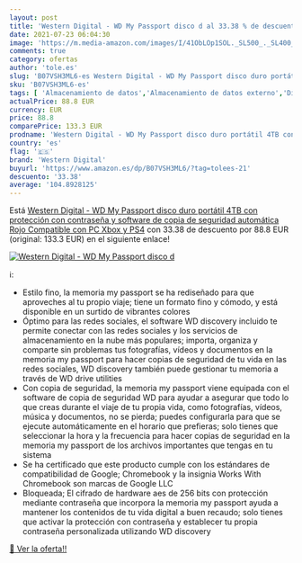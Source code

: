 ```yaml
---
layout: post
title: 'Western Digital - WD My Passport disco d al 33.38 % de descuento'
date: 2021-07-23 06:04:30
image: 'https://m.media-amazon.com/images/I/41ObLOp1SOL._SL500_._SL400_.jpg'
comments: true
category: ofertas
author: 'tole.es'
slug: 'B07VSH3ML6-es Western Digital - WD My Passport disco duro portátil 4TB...'
sku: 'B07VSH3ML6-es'
tags: [ 'Almacenamiento de datos','Almacenamiento de datos externo','Discos duros externos','Informática','ps4','western digital','xbox', ]
actualPrice: 88.8 EUR
currency: EUR
price: 88.8
comparePrice: 133.3 EUR
prodname: 'Western Digital - WD My Passport disco duro portátil 4TB con protección con contraseña y software de copia de seguridad automática  Rojo  Compatible con PC  Xbox y PS4'
country: 'es'
flag: '🇪🇸'
brand: 'Western Digital'
buyurl: 'https://www.amazon.es/dp/B07VSH3ML6/?tag=tolees-21'
descuento: '33.38'
average: '104.8928125'
---
```


Está [Western Digital - WD My Passport disco duro portátil 4TB con protección con contraseña y software de copia de seguridad automática  Rojo  Compatible con PC  Xbox y PS4](https://www.amazon.es/dp/B07VSH3ML6/?tag=tolees-21) con 33.38 de descuento por 88.8 EUR (original: 133.3 EUR) en el siguiente enlace!

[![Western Digital - WD My Passport disco d](https://m.media-amazon.com/images/I/41ObLOp1SOL._SL500_._SL400_.jpg)](https://www.amazon.es/dp/B07VSH3ML6/?tag=tolees-21)

ℹ️:

- Estilo fino, la memoria my passport se ha rediseñado para que aproveches al tu propio viaje; tiene un formato fino y cómodo, y está disponible en un surtido de vibrantes colores
- Óptimo para las redes sociales, el software WD discovery incluido te permite conectar con las redes sociales y los servicios de almacenamiento en la nube más populares; importa, organiza y comparte sin problemas tus fotografías, vídeos y documentos en la memoria my passport para hacer copias de seguridad de tu vida en las redes sociales, WD discovery también puede gestionar tu memoria a través de WD drive utilities
- Con copia de seguridad, la memoria my passport viene equipada con el software de copia de seguridad WD para ayudar a asegurar que todo lo que creas durante el viaje de tu propia vida, como fotografías, vídeos, música y documentos, no se pierda; puedes configurarla para que se ejecute automáticamente en el horario que prefieras; solo tienes que seleccionar la hora y la frecuencia para hacer copias de seguridad en la memoria my passport de los archivos importantes que tengas en tu sistema
- Se ha certificado que este producto cumple con los estándares de compatibilidad de Google; Chromebook y la insignia Works With Chromebook son marcas de Google LLC
- Bloqueada; El cifrado de hardware aes de 256 bits con protección mediante contraseña que incorpora la memoria my passport ayuda a mantener los contenidos de tu vida digital a buen recaudo; solo tienes que activar la protección con contraseña y establecer tu propia contraseña personalizada utilizando WD discovery

[🛒 Ver la oferta!!](https://www.amazon.es/dp/B07VSH3ML6/?tag=tolees-21)
